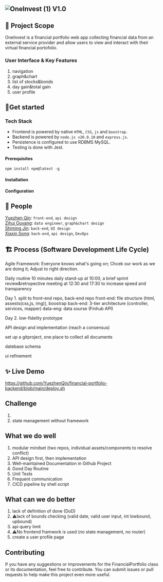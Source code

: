 ## ![OneInvest (1)](https://github.com/user-attachments/assets/1f050290-da3c-4eb9-82a3-0d8ec121e27e) V1.0

<!--## ![OneInvest](https://github.com/user-attachments/assets/adcab216-33d2-4fc9-b0a2-52b86feed5cf) V1.0-->


## 🍃 Project Scope
OneInvest is a financial portfolio web app collecting financial data from an external service provider and allow users to view and interact with their virtual financial portofolio. 

### User Interface & Key Features
1. navigation
2. graph&chart
3. list of stocks&bonds
4. day gain&total gain
5. user profile


## 🚀Get started
### Tech Stack
* Frontend is powered by native `HTML`, `CSS`, `js` and `boostrap`.
* Backend is powered by `node.js v20.0.10` and `express.js`.
* Persistence is configured to use RDBMS MySQL.
* Testing is done with Jest.



#### Prerequisites
```
npm install npm@latest -g
```
#### Installation

#### Configuration

## 💪 People
<a href="https://github.com/yuezhenqin" target="_blank">Yuezhen Qin</a>: `front-end`, `api design`
<br>
<a href="https://github.com/yuezhenqin" target="_blank">Zihui Ouyang</a>: `data engineer`, `graph&chart design`
<br>
<a href="https://github.com/yuezhenqin" target="_blank">Shiming Jin</a>: `back-end`, `UI design`
<br>
<a href="https://github.com/yuezhenqin" target="_blank">Xiaxin Song</a>: `back-end`, `api design`, `DevOps`



## 🏗️ Process (Software Development Life Cycle) 
Agile Framework: Everyone knows what's going on; Chcek our work as we are doing it; Adjust to right direction.

Daily routine
10 minutes daily stand-up at 10:00, a brief sprint review&retropective meeting at 12:30 and 17:30 to increase speed and transparency


Day 1.
split to front-end repo, back-end repo
front-end: file structure (html, assests(css,js, img)), boostrap
back-end: 3-tier architecture (controller, services, mapper)
data-eng: data sourse (Finhub API)

Day 2.
low-fidelity prototype

API design and implementation (reach a consensus)

set up a gitproject, one place to collect all documents



datebase schema




ui refinement


## ✨ Live Demo 
https://github.com/YuezhenQin/financial-portfolio-backend/blob/main/deploy.sh

## Challenge
1. 
2. state management without framework

## What we do well
1. modular mindset (two repos, individual assets/components to resolve conflict)
2. API design first, then implementation
3. Well-maintained Documentation in Github Project
4. Good Day Routine
5. Unit Tests
6. Frequent communication
7. CICD pipeline by shell script

## What can we do better
1. lack of definition of done (DoD)
2. ⚠️lack of bounds checking (valid date, valid user input, int lowbound, upbound)
3. api query limit
4. ⚠️No frontend framwork is used (no state management, no router)
5. create a user profile page

## Contributing
If you have any suggestions or improvements for the FinancialPortfolio class or its documentation, feel free to contribute. You can submit issues or pull requests to help make this project even more useful.

